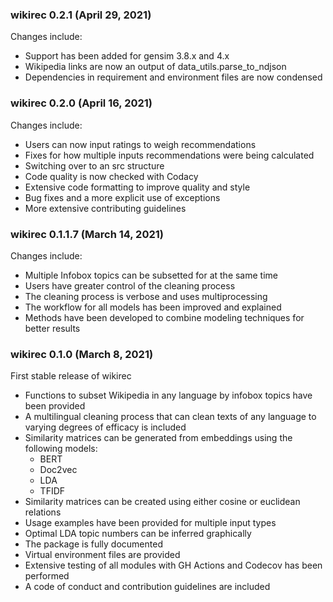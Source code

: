 ### wikirec 0.2.1 (April 29, 2021)

Changes include:

- Support has been added for gensim 3.8.x and 4.x
- Wikipedia links are now an output of data_utils.parse_to_ndjson
- Dependencies in requirement and environment files are now condensed

### wikirec 0.2.0 (April 16, 2021)

Changes include:

- Users can now input ratings to weigh recommendations
- Fixes for how multiple inputs recommendations were being calculated
- Switching over to an src structure
- Code quality is now checked with Codacy
- Extensive code formatting to improve quality and style
- Bug fixes and a more explicit use of exceptions
- More extensive contributing guidelines

### wikirec 0.1.1.7 (March 14, 2021)

Changes include:

- Multiple Infobox topics can be subsetted for at the same time
- Users have greater control of the cleaning process
- The cleaning process is verbose and uses multiprocessing
- The workflow for all models has been improved and explained
- Methods have been developed to combine modeling techniques for better results

### wikirec 0.1.0 (March 8, 2021)

First stable release of wikirec

- Functions to subset Wikipedia in any language by infobox topics have been provided
- A multilingual cleaning process that can clean texts of any language to varying degrees of efficacy is included
- Similarity matrices can be generated from embeddings using the following models:
  - BERT
  - Doc2vec
  - LDA
  - TFIDF
- Similarity matrices can be created using either cosine or euclidean relations
- Usage examples have been provided for multiple input types
- Optimal LDA topic numbers can be inferred graphically
- The package is fully documented
- Virtual environment files are provided
- Extensive testing of all modules with GH Actions and Codecov has been performed
- A code of conduct and contribution guidelines are included
